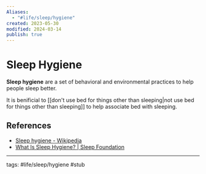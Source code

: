 ```yaml
---
Aliases:
  - "#life/sleep/hygiene"
created: 2023-05-30
modified: 2024-03-14
publish: true
---
```


# Sleep Hygiene

**Sleep hygiene** are a set of behavioral and environmental practices to help people sleep better.

It is benificial to [[don't use bed for things other than sleeping|not use bed for things other than sleeping]] to help associate bed with sleeping.

## References
- [Sleep hygiene - Wikipedia](https://en.wikipedia.org/wiki/Sleep_hygiene)
- [What Is Sleep Hygiene? | Sleep Foundation](https://www.sleepfoundation.org/sleep-hygiene)

---
tags: #life/sleep/hygiene #stub